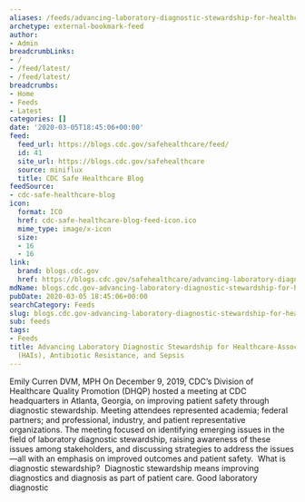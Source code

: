 ```yaml
---
aliases: /feeds/advancing-laboratory-diagnostic-stewardship-for-healthcare-associated-infections-hais-antibiotic
archetype: external-bookmark-feed
author:
- Admin
breadcrumbLinks:
- /
- /feed/latest/
- /feed/latest/
breadcrumbs:
- Home
- Feeds
- Latest
categories: []
date: '2020-03-05T18:45:06+00:00'
feed:
  feed_url: https://blogs.cdc.gov/safehealthcare/feed/
  id: 41
  site_url: https://blogs.cdc.gov/safehealthcare
  source: miniflux
  title: CDC Safe Healthcare Blog
feedSource:
- cdc-safe-healthcare-blog
icon:
  format: ICO
  href: cdc-safe-healthcare-blog-feed-icon.ico
  mime_type: image/x-icon
  size:
  - 16
  - 16
link:
  brand: blogs.cdc.gov
  href: https://blogs.cdc.gov/safehealthcare/advancing-laboratory-diagnostic-stewardship-for-healthcare-associated-infections-hais-antibiotic-resistance-and-sepsis/
mdName: blogs.cdc.gov-advancing-laboratory-diagnostic-stewardship-for-healthcare-associated-infections-hais-antibiotic
pubDate: 2020-03-05 18:45:06+00:00
searchCategory: Feeds
slug: blogs.cdc.gov-advancing-laboratory-diagnostic-stewardship-for-healthcare-associated-infections-hais-antibiotic
sub: feeds
tags:
- Feeds
title: Advancing Laboratory Diagnostic Stewardship for Healthcare-Associated Infections
  (HAIs), Antibiotic Resistance, and Sepsis
---
```


Emily Curren DVM, MPH On December 9, 2019, CDC’s Division of Healthcare Quality Promotion (DHQP) hosted a meeting at CDC headquarters in Atlanta, Georgia, on improving patient safety through diagnostic stewardship. Meeting attendees represented academia; federal partners; and professional, industry, and patient representative organizations. The meeting focused on identifying emerging issues in the field of laboratory diagnostic stewardship, raising awareness of these issues among stakeholders, and discussing strategies to address the issues—all with an emphasis on improved outcomes and patient safety.  What is diagnostic stewardship?  Diagnostic stewardship means improving diagnostics and diagnosis as part of patient care. Good laboratory diagnostic